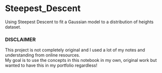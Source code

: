 # Steepest_Descent
Using Steepest Descent to fit a Gaussian model to a distribution of heights dataset. 

### DISCLAIMER
This project is not completely original and I used a lot of my notes and understanding from online resources. \
My goal is to use the concepts in this notebook in my own, original work but wanted to have this in my portfolio regardless!
